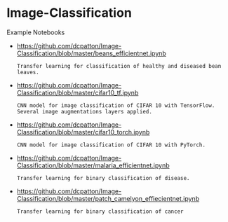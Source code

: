 # Image-Classification

Example Notebooks

* https://github.com/dcpatton/Image-Classification/blob/master/beans_efficientnet.ipynb

      Transfer learning for classification of healthy and diseased bean leaves.

* https://github.com/dcpatton/Image-Classification/blob/master/cifar10_tf.ipynb

      CNN model for image classification of CIFAR 10 with TensorFlow. Several image augmentations layers applied.
      
* https://github.com/dcpatton/Image-Classification/blob/master/cifar10_torch.ipynb

      CNN model for image classification of CIFAR 10 with PyTorch.
      
* https://github.com/dcpatton/Image-Classification/blob/master/malaria_efficientnet.ipynb

      Transfer learning for binary classification of disease.

* https://github.com/dcpatton/Image-Classification/blob/master/patch_camelyon_effiecientnet.ipynb

      Transfer learning for binary classification of cancer
